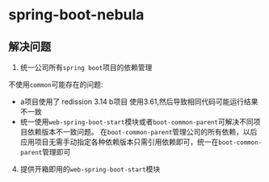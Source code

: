 # spring-boot-nebula

##  解决问题
1. 统一公司所有`spring boot`项目的依赖管理 
 
不使用`common`可能存在的问题: 
- a项目使用了 redission 3.14 b项目 使用3.61,然后导致相同代码可能运行结果不一致
- 统一使用`web-spring-boot-start`模块或者`boot-common-parent`可解决不同项目依赖版本不一致问题。
在`boot-common-parent`管理公司的所有依赖，以后应用项目无需手动指定各种依赖版本只需引用依赖即可，统一在`boot-common-parent`管理即可
4. 提供开箱即用的`web-spring-boot-start`模块